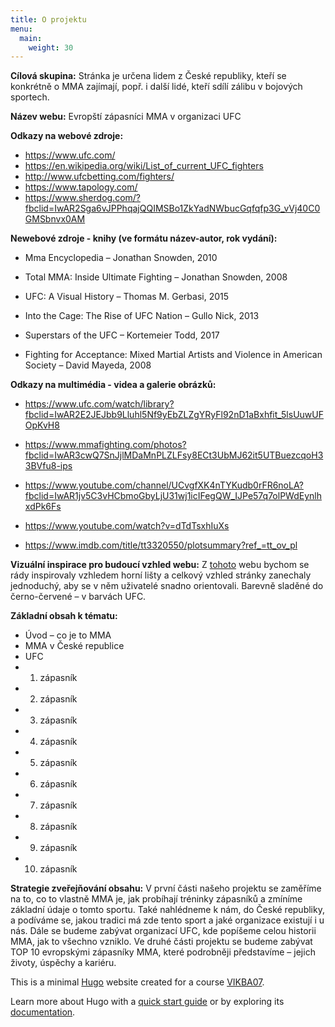 ```yaml
---
title: O projektu
menu:
  main:
    weight: 30
---
```


**Cílová skupina:**
Stránka je určena lidem z České republiky, kteří se konkrétně o MMA zajímají, popř. i další lidé, kteří sdílí zálibu v bojových sportech.

**Název webu:**
Evropští zápasníci MMA v organizaci UFC

**Odkazy na webové zdroje:**

- <https://www.ufc.com/>
- <https://en.wikipedia.org/wiki/List_of_current_UFC_fighters>
- <http://www.ufcbetting.com/fighters/>
- <https://www.tapology.com/>
- <https://www.sherdog.com/?fbclid=IwAR2Sga6vJPPhqajQQIMSBo1ZkYadNWbucGqfqfp3G_vVj40C0GMSbnvx0AM>

**Newebové zdroje - knihy (ve formátu název-autor, rok vydání):**

- Mma Encyclopedia – Jonathan Snowden, 2010

- Total MMA: Inside Ultimate Fighting – Jonathan Snowden, 2008

- UFC: A Visual History – Thomas M. Gerbasi, 2015

- Into the Cage: The Rise of UFC Nation – Gullo Nick, 2013

- Superstars of the UFC – Kortemeier Todd, 2017

- Fighting for Acceptance: Mixed Martial Artists and Violence in American Society – David Mayeda, 2008

**Odkazy na multimédia - videa a galerie obrázků:**

- <https://www.ufc.com/watch/library?fbclid=IwAR2E2JEJbb9Lluhl5Nf9yEbZLZgYRyFl92nD1aBxhfit_5lsUuwUFOpKvH8>

- <https://www.mmafighting.com/photos?fbclid=IwAR3cwQ7SnJjlMDaMnPLZLFsy8ECt3UbMJ62it5UTBuezcqoH33BVfu8-ips>

- <https://www.youtube.com/channel/UCvgfXK4nTYKudb0rFR6noLA?fbclid=IwAR1jv5C3vHCbmoGbyLjU31wj1icIFegQW_IJPe57q7olPWdEynlhxdPk6Fs>

- <https://www.youtube.com/watch?v=dTdTsxhIuXs>

- <https://www.imdb.com/title/tt3320550/plotsummary?ref_=tt_ov_pl>

**Vizuální inspirace pro budoucí vzhled webu:**
Z [tohoto](https://dangelicoguitars.com/?fbclid=IwAR1vysfNkFJAAvGgEMV7plRKFetCiw8k-b52kAefRJZBXSjMR11c7KoKurk) webu bychom se rády inspirovaly vzhledem horní lišty a celkový vzhled stránky zanechaly jednoduchý, aby se v něm uživatelé snadno orientovali. Barevně sladěné do černo-červené – v barvách UFC.

**Základní obsah k tématu:**

- Úvod – co je to MMA
- MMA v České republice
- UFC
- 1. zápasník
- 2. zápasník
- 3. zápasník
- 4. zápasník
- 5. zápasník
- 6. zápasník
- 7. zápasník
- 8. zápasník
- 9. zápasník
- 10. zápasník

**Strategie zveřejňování obsahu:** V první části našeho projektu se zaměříme na to, co to vlastně MMA je, jak probíhají tréninky zápasníků a zmíníme základní údaje o tomto sportu. Také nahlédneme k nám, do České republiky, a podíváme se, jakou tradici má zde tento sport a jaké organizace existují i u nás. Dále se budeme zabývat organizací UFC, kde popíšeme celou historii MMA, jak to všechno vzniklo. Ve druhé části projektu se budeme zabývat TOP 10 evropskými zápasníky MMA, které podrobněji představíme – jejich životy, úspěchy a kariéru.


This is a minimal [Hugo][] website created for a course [VIKBA07][].

Learn more about Hugo with a [quick start guide][qs] or by exploring its [documentation][hugoDocs].

[Hugo]: https://gohugo.io
[VIKBA07]: https://is.muni.cz/predmet/phil/VIKBA07
[hugoDocs]: https://gohugo.io/documentation/
[qs]: https://gohugo.io/getting-started/quick-start/
